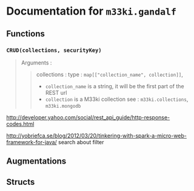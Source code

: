 
# Documentation for `m33ki.gandalf`




## Functions

### `CRUD(collections, securityKey)`

> Arguments :
>> collections : type : `map[["collection_name", collection]]`,
>> - `collection_name` is a string, it will be the first part of the REST url
>> - `collection` is a M33ki collection see : `m33ki.collections`, `m33ki.mongodb`

http://developer.yahoo.com/social/rest_api_guide/http-response-codes.html

http://yobriefca.se/blog/2012/03/20/tinkering-with-spark-a-micro-web-framework-for-java/
search about filter



## Augmentations


## Structs

